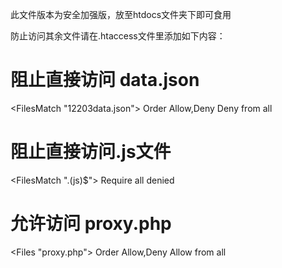 此文件版本为安全加强版，放至htdocs文件夹下即可食用

防止访问其余文件请在.htaccess文件里添加如下内容：
# 阻止直接访问 data.json
<FilesMatch "12203data.json">
    Order Allow,Deny
    Deny from all
</FilesMatch>
# 阻止直接访问.js文件
<FilesMatch "\.(js)$">
    Require all denied
</FilesMatch>

# 允许访问 proxy.php
<Files "proxy.php">
    Order Allow,Deny
    Allow from all
</Files>